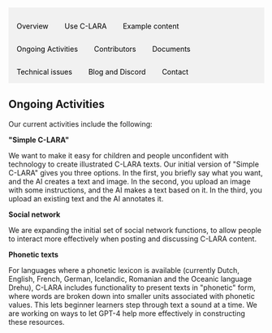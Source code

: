 <div style="overflow: hidden; background-color: #f1f1f1;">

  <a href="index.html" style="float: left; display: block; color: black; text-align: center; padding: 14px 16px; text-decoration: none;">Overview</a>
  <a href="using.html" style="float: left; display: block; color: black; text-align: center; padding: 14px 16px; text-decoration: none;">Use C-LARA</a>
  <a href="examples.html" style="float: left; display: block; color: black; text-align: center; padding: 14px 16px; text-decoration: none;">Example content</a>
  <a href="ongoing_activities.html" style="float: left; display: block; color: black; text-align: center; padding: 14px 16px; text-decoration: none;">Ongoing Activities</a>
  <a href="collaborators.html" style="float: left; display: block; color: black; text-align: center; padding: 14px 16px; text-decoration: none;">Contributors</a>
  <a href="documents.html" style="float: left; display: block; color: black; text-align: center; padding: 14px 16px; text-decoration: none;">Documents</a>
  <a href="performance.html" style="float: left; display: block; color: black; text-align: center; padding: 14px 16px; text-decoration: none;">Technical issues</a>
  <a href="blog.html" style="float: left; display: block; color: black; text-align: center; padding: 14px 16px; text-decoration: none;">Blog and Discord</a>
  <a href="contact.html" style="float: left; display: block; color: black; text-align: center; padding: 14px 16px; text-decoration: none;">Contact</a>

</div>

## Ongoing Activities

Our current activities include the following:

**"Simple C-LARA"**

We want to make it easy for children and people unconfident with technology to create illustrated C-LARA texts. Our initial version of "Simple C-LARA" gives you three options. In the first, you briefly say what you want, and the AI creates a text and image. In the second, you upload an image with some instructions, and the AI makes a text based on it. In the third, you upload an existing text and the AI annotates it.

**Social network**

We are expanding the initial set of social network functions, to allow people to interact more effectively when posting and discussing C-LARA content.

**Phonetic texts**

For languages where a phonetic lexicon is available (currently Dutch, English, French, German, Icelandic, Romanian and the Oceanic language Drehu), C-LARA includes functionality to present texts in "phonetic" form, where words are broken down into smaller units associated with phonetic values. This lets beginner learners step through text a sound at a time. We are working on ways to let GPT-4 help more effectively in constructing these resources.
